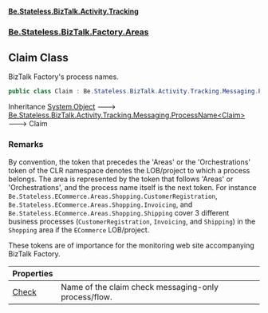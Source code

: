 #### [Be.Stateless.BizTalk.Activity.Tracking](README.md 'README')
### [Be.Stateless.BizTalk.Factory.Areas](Be.Stateless.BizTalk.Factory.Areas.md 'Be.Stateless.BizTalk.Factory.Areas')

## Claim Class

BizTalk Factory's process names.

```csharp
public class Claim : Be.Stateless.BizTalk.Activity.Tracking.Messaging.ProcessName<Be.Stateless.BizTalk.Factory.Areas.Claim>
```

Inheritance [System.Object](https://docs.microsoft.com/en-us/dotnet/api/System.Object 'System.Object') &#129106; [Be.Stateless.BizTalk.Activity.Tracking.Messaging.ProcessName&lt;](ProcessName_T_.md 'Be.Stateless.BizTalk.Activity.Tracking.Messaging.ProcessName<T>')[Claim](Claim.md 'Be.Stateless.BizTalk.Factory.Areas.Claim')[&gt;](ProcessName_T_.md 'Be.Stateless.BizTalk.Activity.Tracking.Messaging.ProcessName<T>') &#129106; Claim

### Remarks

By convention, the token that precedes the 'Areas' or the 'Orchestrations' token of the CLR namespace 
denotes the LOB/project to which a process belongs. The area is represented by the token that follows 
'Areas' or 'Orchestrations', and the process name itself is the next token.
For instance `Be.Stateless.ECommerce.Areas.Shopping.CustomerRegistration`,
`Be.Stateless.ECommerce.Areas.Shopping.Invoicing`, and `Be.Stateless.ECommerce.Areas.Shopping.Shipping`
cover 3 different business processes (`CustomerRegistration`, `Invoicing`, and `Shipping`) 
in the `Shopping` area if the `ECommerce` LOB/project.
<seealso cref="T:Be.Stateless.BizTalk.Factory.Areas.Default"/>

These tokens are of importance for the monitoring web site accompanying BizTalk Factory.

| Properties | |
| :--- | :--- |
| [Check](Claim.Check.md 'Be.Stateless.BizTalk.Factory.Areas.Claim.Check') | Name of the claim check messaging-only process/flow. |
